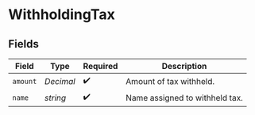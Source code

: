 # WithholdingTax


## Fields

| Field                          | Type                           | Required                       | Description                    |
| ------------------------------ | ------------------------------ | ------------------------------ | ------------------------------ |
| `amount`                       | *Decimal*                      | :heavy_check_mark:             | Amount of tax withheld.        |
| `name`                         | *string*                       | :heavy_check_mark:             | Name assigned to withheld tax. |